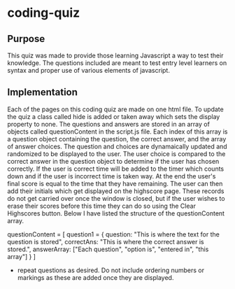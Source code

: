 # coding-quiz

## Purpose
This quiz was made to provide those learning Javascript a way to test their knowledge. The questions included are meant to test entry level learners on syntax and proper use of various elements of javascript. 

## Implementation
Each of the pages on this coding quiz are made on one html file. To update the quiz a class called hide is added or taken away which sets the display property to none. The questions and answers are stored in an array of objects called questionContent in the script.js file. Each index of this array is a question object containing the question, the correct answer, and the array of answer choices. The question and choices are dynamaically updated and randomized to be displayed to the user. The user choice is compared to the correct answer in the question object to determine if the user has chosen correctly. If the user is correct time will be added to the timer which counts down and if the user is incorrect time is taken way. At the end the user's final score is equal to the time that they have remaining. The user can then add their initials which get displayed on the highscore page. These records do not get carried over once the window is closed, but if the user wishes to erase their scores before this time they can do so using the Clear Highscores button. Below I have listed the structure of the questionContent array.

questionContent = [
    question1 = {
        question: "This is where the text for the question is stored",
        correctAns: "This is where the correct answer is stored.",
        answerArray: ["Each question", "option is", "entered in", "this array"]
    }
]
- repeat questions as desired. Do not include ordering numbers or markings as these are added once they are displayed.